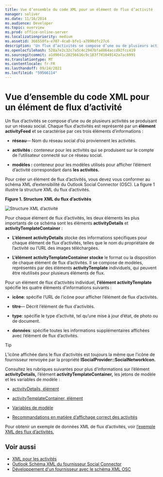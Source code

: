 ```yaml
---
title: Vue d’ensemble du code XML pour un élément de flux d’activité
manager: soliver
ms.date: 11/16/2014
ms.audience: Developer
ms.topic: overview
ms.prod: office-online-server
ms.localizationpriority: medium
ms.assetid: 366550fa-e787-4ca0-bfe1-a7890dfc27c6
description: 'Un flux d’activités se compose d’une ou de plusieurs activités se produisant sur un réseau social. Chaque flux d’activités est représenté par un élément activityFeed et se caractérise par ces trois éléments d’informations :'
ms.openlocfilehash: 528a7e2c32c7a5c4c2947bfad864accd92fcc419
ms.sourcegitcommit: a1d9041c20256616c9c183f7d1049142a7ac6991
ms.translationtype: MT
ms.contentlocale: fr-FR
ms.lasthandoff: 09/24/2021
ms.locfileid: "59566114"
---
```

# <a name="overview-of-xml-for-an-activity-feed-item"></a>Vue d’ensemble du code XML pour un élément de flux d’activité

Un flux d’activités se compose d’une ou de plusieurs activités se produisant sur un réseau social. Chaque flux d’activités est représenté par un **élément activityFeed** et se caractérise par ces trois éléments d’informations : 
  
- **réseau**— Nom du réseau social d’où proviennent les activités.
    
- **activités :** conteneur pour les activités qui se produisent sur le compte de l’utilisateur connecté sur ce réseau social.
    
- **modèles :** conteneur pour les modèles utilisés pour afficher l’élément d’activité correspondant dans **les activités.**
    
Pour créer un élément de flux d’activités, vous devez vous conformer au schéma XML d’extensibilité du Outlook Social Connector (OSC). La figure 1 illustre la structure XML du flux d’activités.
  
**Figure 1. Structure XML du flux d’activités**

![Structure XML d’activité](media/odc_ol14_ta_OSC_Fig06.gif)
  
Pour chaque élément de flux d’activités, les deux éléments les plus importants de ce schéma sont les éléments **activityDetails** et **activityTemplateContainer** : 
  
- **L’élément activityDetails** stocke des informations spécifiques pour chaque élément de flux d’activités, telles que le nom du propriétaire de l’activité ou l’URL des images téléchargées. 
    
- **L’élément activityTemplateContainer stocke** le format ou la disposition de chaque élément de flux d’activités. Il se compose de modèles, représentés par des éléments **activityTemplate** individuels, qui peuvent être réutilisés pour plusieurs éléments de flux. 
    
Pour un élément de flux d’activités individuel, **l’élément activityTemplate** spécifie les quatre éléments d’informations suivants : 
  
- **icône**: spécifie l’URL de l’icône pour afficher l’élément de flux d’activités.
    
- **titre**— Décrit l’élément de flux d’activités.
    
- **type**: spécifie le type d’activité, tel qu’une mise à jour d’état, de photo ou de document.
    
- **données**: spécifie toutes les informations supplémentaires affichées avec l’élément de flux d’activités.
    
> [!TIP]
> L’icône affichée dans le flux d’activités est toujours la même que l’icône de fournisseur renvoyée par la propriété **ISocialProvider::SocialNetworkIcon.** 
  
Consultez les rubriques suivantes pour plus d’informations sur l’élément **activityDetails,** l’élément **activityTemplateContainer,** les jetons de modèle et les variables de modèle : 
  
- [activityDetails, élément](activitydetails-element.md)
    
- [activityTemplateContainer, élément](activitytemplatecontainer-element.md)
    
- [Variables de modèle](template-variables.md)
    
- [Recommandations en matière d’affichage correct des activités](guidelines-for-properly-displaying-activities.md)
    
Pour obtenir un exemple de données XML de flux d’activités, voir [l’exemple XML des flux d’activités.](activity-feed-xml-example.md)
  
## <a name="see-also"></a>Voir aussi

- [XML pour les activités](xml-for-activities.md) 
- [Outlook Schéma XML du fournisseur Social Connector](outlook-social-connector-provider-xml-schema.md)
- [Développement d'un fournisseur avec le schéma XML OSC](developing-a-provider-with-the-osc-xml-schema.md)

